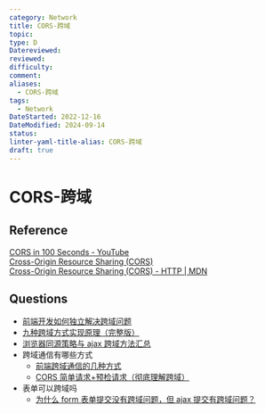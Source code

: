 ```yaml
---
category: Network
title: CORS-跨域
topic: 
type: D
Datereviewed: 
reviewed: 
difficulty: 
comment: 
aliases:
  - CORS-跨域
tags:
  - Network
DateStarted: 2022-12-16
DateModified: 2024-09-14
status: 
linter-yaml-title-alias: CORS-跨域
draft: true
---
```


# CORS-跨域

## Reference

[CORS in 100 Seconds - YouTube](https://www.youtube.com/watch?v=4KHiSt0oLJ0&list=PL0vfts4VzfNiq0-fXbVVdnngU1Ur2SzyZ&index=11)  
[Cross-Origin Resource Sharing (CORS)](https://web.dev/cross-origin-resource-sharing/)  
[Cross-Origin Resource Sharing (CORS) - HTTP | MDN](https://developer.mozilla.org/en-US/docs/Web/HTTP/CORS)

## Questions

- [前端开发如何独立解决跨域问题](https://link.juejin.cn/?target=https%3A%2F%2Fsegmentfault.com%2Fa%2F1190000010719058 "https://segmentfault.com/a/1190000010719058")
- [九种跨域方式实现原理（完整版）](https://juejin.cn/post/6844903767226351623 "https://juejin.cn/post/6844903767226351623")
- [浏览器同源策略与 ajax 跨域方法汇总](https://link.juejin.cn/?target=https%3A%2F%2Fwww.jianshu.com%2Fp%2F438183ddcea8 "https://www.jianshu.com/p/438183ddcea8")
- 跨域通信有哪些方式
  - [前端跨域通信的几种方式](https://link.segmentfault.com/?enc=BNAtfKVRkHofyBdQeafGYQ%3D%3D.Z3B6JMvwC8qAGOS6HlEEDzQ7wJPoPopYV0Kne2i7vD%2FLX5RcOgMikWIx4SIQDZEciRbkLZtO8B3uGbuQ4VAAXQ%3D%3D)
  - [CORS 简单请求+预检请求（彻底理解跨域）](https://link.segmentfault.com/?enc=btOjWp7RnCGLXgMmDSVAIA%3D%3D.B8afnikhjSN%2B%2B%2BQXAQW7hKod2S%2FTtLg1wewYvFA9svaJkPfCyHADrNgw1olNi6Sd)
- 表单可以跨域吗
  - [为什么 form 表单提交没有跨域问题，但 ajax 提交有跨域问题？](https://link.segmentfault.com/?enc=lF96OnTZsJml4JPaJrjbkA%3D%3D.qihY4DTp3YaH%2Bf7B0BtGfjwIyKR8Mu4BXzYrRZyTCr5%2BftI2LUZHUFEHxRpAHPyx)
